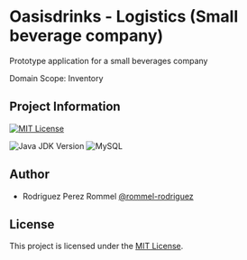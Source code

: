 
# Oasisdrinks - Logistics (Small beverage company)



Prototype application for a small beverages company

Domain Scope: Inventory



## Project Information
[![MIT License](https://img.shields.io/badge/License-MIT-green.svg)](https://choosealicense.com/licenses/mit/)

![Java JDK Version](https://img.shields.io/badge/Java%20JDK-17%2B-blue.svg)
![MySQL](https://img.shields.io/badge/MySQL-8.0-blue.svg)




## Author

- Rodriguez Perez Rommel [@rommel-rodriguez](https://github.com/rommel-rodriguez)

## License

This project is licensed under the [MIT License](./LICENSE).

